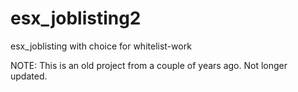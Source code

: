 # esx_joblisting2
esx_joblisting with choice for whitelist-work

NOTE: This is an old project from a couple of years ago. Not longer updated.
